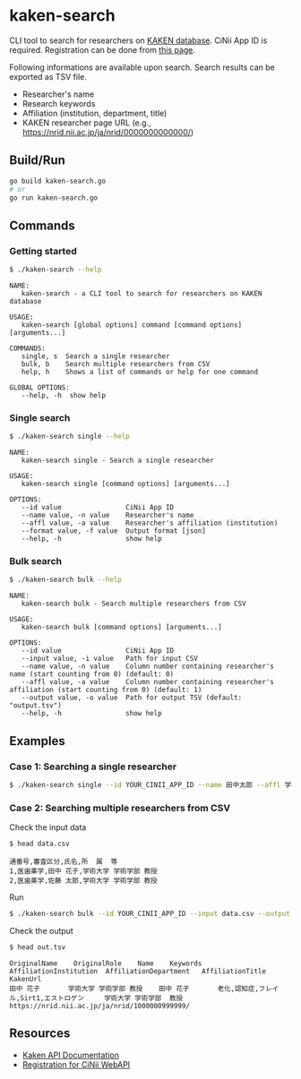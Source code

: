 # kaken-search

CLI tool to search for researchers on [KAKEN database](https://kaken.nii.ac.jp/ja/). CiNii App ID is required. Registration can be done from [this page](https://support.nii.ac.jp/ja/cinii/api/developer).

Following informations are available upon search. Search results can be exported as TSV file.
- Researcher's name
- Research keywords
- Affiliation (institution, department, title)
- KAKEN researcher page URL (e.g., https://nrid.nii.ac.jp/ja/nrid/0000000000000/)

## Build/Run
```sh
go build kaken-search.go
# or
go run kaken-search.go
```

## Commands

### Getting started
```sh
$ ./kaken-search --help
```
```
NAME:
   kaken-search - a CLI tool to search for researchers on KAKEN database

USAGE:
   kaken-search [global options] command [command options] [arguments...]

COMMANDS:
   single, s  Search a single researcher
   bulk, b    Search multiple researchers from CSV
   help, h    Shows a list of commands or help for one command

GLOBAL OPTIONS:
   --help, -h  show help
```

### Single search
```sh
$ ./kaken-search single --help
```
```
NAME:
   kaken-search single - Search a single researcher

USAGE:
   kaken-search single [command options] [arguments...]

OPTIONS:
   --id value                CiNii App ID
   --name value, -n value    Researcher's name
   --affl value, -a value    Researcher's affiliation (institution)
   --format value, -f value  Output format [json]
   --help, -h                show help
```

### Bulk search
```sh
$ ./kaken-search bulk --help
```
```
NAME:
   kaken-search bulk - Search multiple researchers from CSV

USAGE:
   kaken-search bulk [command options] [arguments...]

OPTIONS:
   --id value                CiNii App ID
   --input value, -i value   Path for input CSV
   --name value, -n value    Column number containing researcher's name (start counting from 0) (default: 0)
   --affl value, -a value    Column number containing researcher's affiliation (start counting from 0) (default: 1)
   --output value, -o value  Path for output TSV (default: "output.tsv")
   --help, -h                show help
```

## Examples

### Case 1: Searching a single researcher

```sh
$ ./kaken-search single --id YOUR_CINII_APP_ID --name 田中太郎 --affl 学術大学 --format json
```


### Case 2: Searching multiple researchers from CSV

Check the input data
```sh
$ head data.csv
```
```
通番号,審査区分,氏名,所  属  等
1,医歯薬学,田中 花子,学術大学 学術学部 教授
2,医歯薬学,佐藤 太郎,学術大学 学術学部 教授
```

Run
```sh
$ ./kaken-search bulk --id YOUR_CINII_APP_ID --input data.csv --output out.tsv --name 2 --affl 3
```

Check the output
```sh
$ head out.tsv
```
```
OriginalName    OriginalRole    Name    Keywords        AffiliationInstitution  AffiliationDepartment   AffiliationTitle        KakenUrl
田中 花子       学術大学 学術学部 教授    田中 花子       老化,認知症,フレイル,Sirt1,エストロゲン     学術大学 学術学部  教授    https://nrid.nii.ac.jp/ja/nrid/1000000999999/
```

## Resources
- [Kaken API Documentation](https://bitbucket.org/niijp/kaken_definition/src/master/)
- [Registration for CiNii WebAPI](https://support.nii.ac.jp/ja/cinii/api/developer)